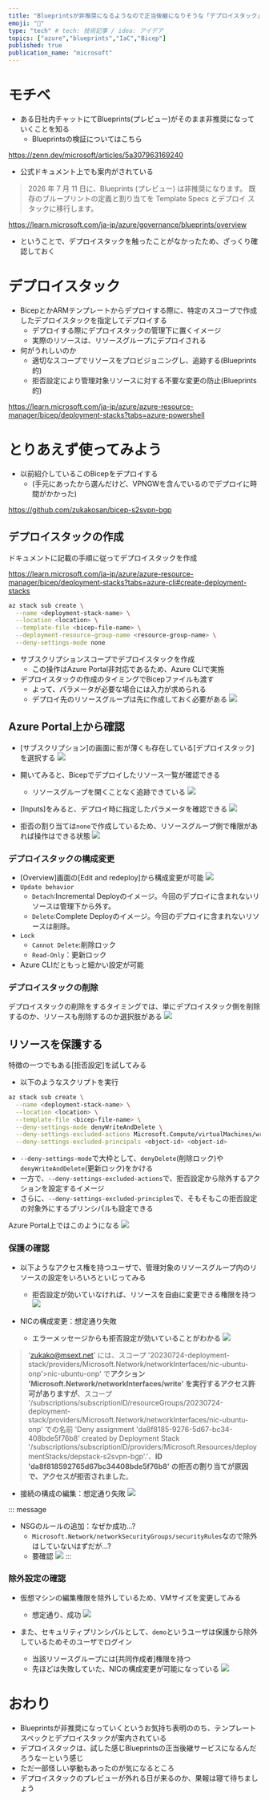 ```yaml
---
title: "Blueprintsが非推奨になるようなので正当後継になりそうな「デプロイスタック」を試す"
emoji: "📜"
type: "tech" # tech: 技術記事 / idea: アイデア
topics: ["azure","blueprints","IaC","Bicep"]
published: true
publication_name: "microsoft"
---
```

# モチベ
- ある日社内チャットにてBlueprints(プレビュー)がそのまま非推奨になっていくことを知る
    - Blueprintsの検証についてはこちら

https://zenn.dev/microsoft/articles/5a307963169240

- 公式ドキュメント上でも案内がされている
> 2026 年 7 月 11 日に、Blueprints (プレビュー) は非推奨になります。 既存のブループリントの定義と割り当てを Template Specs とデプロイ スタックに移行します。

https://learn.microsoft.com/ja-jp/azure/governance/blueprints/overview

- ということで、デプロイスタックを触ったことがなかったため、ざっくり確認しておく

# デプロイスタック
- BicepとかARMテンプレートからデプロイする際に、特定のスコープで作成したデプロイスタックを指定してデプロイする
    - デプロイする際にデプロイスタックの管理下に置くイメージ
    - 実際のリソースは、リソースグループにデプロイされる
- 何がうれしいのか
    - 適切なスコープでリソースをプロビジョニングし、追跡する(Blueprints的)
    - 拒否設定により管理対象リソースに対する不要な変更の防止(Blueprints的)

https://learn.microsoft.com/ja-jp/azure/azure-resource-manager/bicep/deployment-stacks?tabs=azure-powershell

# とりあえず使ってみよう
- 以前紹介しているこのBicepをデプロイする
    - (手元にあったから選んだけど、VPNGWを含んでいるのでデプロイに時間がかかった)

https://github.com/zukakosan/bicep-s2svpn-bgp

## デプロイスタックの作成
ドキュメントに記載の手順に従ってデプロイスタックを作成

https://learn.microsoft.com/ja-jp/azure/azure-resource-manager/bicep/deployment-stacks?tabs=azure-cli#create-deployment-stacks

```bash
az stack sub create \
  --name <deployment-stack-name> \
  --location <location> \
  --template-file <bicep-file-name> \
  --deployment-resource-group-name <resource-group-name> \
  --deny-settings-mode none
```
- サブスクリプションスコープでデプロイスタックを作成
    - この操作はAzure Portal非対応であるため、Azure CLIで実施
- デプロイスタックの作成のタイミングでBicepファイルも渡す
    -  よって、パラメータが必要な場合には入力が求められる
    - デプロイ先のリソースグループは先に作成しておく必要がある
    ![](/images/20230725-deploystack/01.png)

## Azure Portal上から確認
- [サブスクリプション]の画面に影が薄くも存在している[デプロイスタック]を選択する
![](/images/20230725-deploystack/02.png)

- 開いてみると、Bicepでデプロイしたリソース一覧が確認できる
    - リソースグループを開くことなく追跡できている
![](/images/20230725-deploystack/03.png)

- [Inputs]をみると、デプロイ時に指定したパラメータを確認できる
![](/images/20230725-deploystack/04.png)

- 拒否の割り当ては`none`で作成しているため、リソースグループ側で権限があれば操作はできる状態
![](/images/20230725-deploystack/05.png)

### デプロイスタックの構成変更
- [Overview]画面の[Edit and redeploy]から構成変更が可能
![](/images/20230725-deploystack/06.png)
- `Update behavior`
    - `Detach`:Incremental Deployのイメージ。今回のデプロイに含まれないリソースは管理下から外す。
    - `Delete`:Complete Deployのイメージ。今回のデプロイに含まれないリソースは削除。
- `Lock`
    - `Cannot Delete`:削除ロック
    - `Read-Only`：更新ロック
- Azure CLIだともっと細かい設定が可能

### デプロイスタックの削除
デプロイスタックの削除をするタイミングでは、単にデプロイスタック側を削除するのか、リソースも削除するのか選択肢がある
![](/images/20230725-deploystack/07.png)


## リソースを保護する
特徴の一つでもある[拒否設定]を試してみる
- 以下のようなスクリプトを実行

```bash
az stack sub create \
  --name <deployment-stack-name> \
  --location <location> \
  --template-file <bicep-file-name> \
  --deny-settings-mode denyWriteAndDelete \
  --deny-settings-excluded-actions Microsoft.Compute/virtualMachines/write \
  --deny-settings-excluded-principals <object-id> <object-id>
```

- `--deny-settings-mode`で大枠として、`denyDelete`(削除ロック)や`denyWriteAndDelete`(更新ロック)をかける
- 一方で、`--deny-settings-excluded-actions`で、拒否設定から除外するアクションを設定するイメージ
- さらに、`--deny-settings-excluded-principles`で、そもそもこの拒否設定の対象外にするプリンシパルも設定できる

Azure Portal上ではこのようになる
![](/images/20230725-deploystack/08.png)

### 保護の確認
- 以下ようなアクセス権を持つユーザで、管理対象のリソースグループ内のリソースの設定をいろいろといじってみる
    - 拒否設定が効いていなければ、リソースを自由に変更できる権限を持つ
![](/images/20230725-deploystack/11.png)

- NICの構成変更：想定通り失敗
    - エラーメッセージからも拒否設定が効いていることがわかる 
![](/images/20230725-deploystack/13.png)
> 'zukako@msext.net' には、スコープ '20230724-deployment-stack/providers/Microsoft.Network/networkInterfaces/nic-ubuntu-onp'>nic-ubuntu-onp' で**アクション 'Microsoft.Network/networkInterfaces/write' を実行するアクセス許可がありますが**、スコープ '/subscriptions/subscriptionID/resourceGroups/20230724-deployment-stack/providers/Microsoft.Network/networkInterfaces/nic-ubuntu-onp' での名前 'Deny assignment 'da8f8185-9276-5d67-bc34-408bde5f76b8' created by Deployment Stack '/subscriptions/subscriptionID/providers/Microsoft.Resources/deploymentStacks/depstack-s2svpn-bgp'.'、**ID 'da8f818592765d67bc34408bde5f76b8' の拒否の割り当てが原因で、アクセスが拒否されました**。

- 接続の構成の編集：想定通り失敗
![](/images/20230725-deploystack/10.png)

::: message
- NSGのルールの追加：なぜか成功...?
    - `Microsoft.Network/networkSecurityGroups/securityRules`なので除外はしていないはずだが...?
    - 要確認
![](/images/20230725-deploystack/12.png)
:::

### 除外設定の確認
- 仮想マシンの編集権限を除外しているため、VMサイズを変更してみる
    - 想定通り、成功
    ![](/images/20230725-deploystack/15.png)

- また、セキュリティプリンシパルとして、`demo`というユーザは保護から除外しているためそのユーザでログイン
    - 当該リソースグループには[共同作成者]権限を持つ
    - 先ほどは失敗していた、NICの構成変更が可能になっている
    ![](/images/20230725-deploystack/16.png)

# おわり
- Blueprintsが非推奨になっていくというお気持ち表明ののち、テンプレートスペックとデプロイスタックが案内されている
- デプロイスタックは、試した感じBlueprintsの正当後継サービスになるんだろうなーという感じ
- ただ一部怪しい挙動もあったのが気になるところ
- デプロイスタックのプレビューが外れる日が来るのか、果報は寝て待ちましょう








